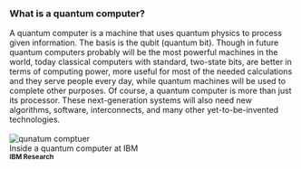 ### What is a quantum computer?

A quantum computer is a machine that uses quantum physics to process given information. The basis is the qubit (quantum bit). Though in future quantum computers probably will be the most powerful machines in the world, today classical computers with standard, two-state bits, are better in terms of computing power, more useful for most of the needed calculations and they serve people every day, while quantum machines will be used to complete other purposes. Of course, a quantum computer is more than just its processor. These next-generation systems will also need new algorithms, software, interconnects, and many other yet-to-be-invented technologies. <br/><br/> ![qunatum comptuer](https://images.newscientist.com/wp-content/uploads/2020/08/26152459/26-aug_cosmic-rays-quantum-computers.jpg "quantum computer")<br/> Inside a quantum computer at IBM <br/>
<sub>**IBM Research**<sub>
